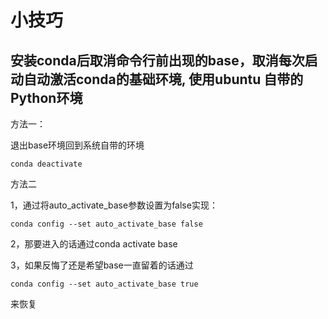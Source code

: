 # 小技巧
## 安装conda后取消命令行前出现的base，取消每次启动自动激活conda的基础环境, 使用ubuntu 自带的Python环境
方法一：

退出base环境回到系统自带的环境

```
conda deactivate 
```


方法二

1，通过将auto_activate_base参数设置为false实现：
```
conda config --set auto_activate_base false
```
2，那要进入的话通过conda activate base

3，如果反悔了还是希望base一直留着的话通过
```
conda config --set auto_activate_base true
```
来恢复
